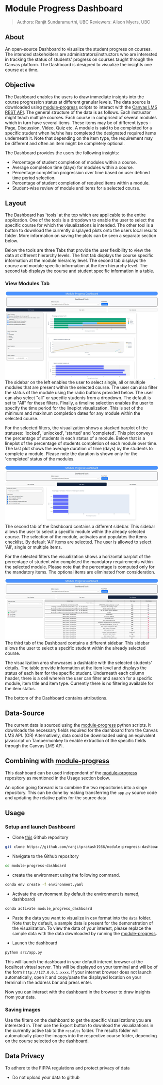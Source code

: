 # Module Progress Dashboard
>
> Authors: Ranjit Sundaramurthi, UBC
> Reviewers: Alison Myers, UBC

## About

An open-source Dashboard to visualize the student progress on courses. The intended stakeholders are administrators/instructors who are interested in tracking the status of students' progress on courses taught through the Canvas platform. The Dashboard is designed to visualize the insights one course at a time.

## Objective

The Dashboard enables the users to draw immediate insights into the course progression status at different granular levels. The data source is downloaded using [module-progress](https://github.com/saud-learning-services/module-progress) scripts to interact with the [Canvas LMS REST API](https://canvas.instructure.com/doc/api/index.html). The general structure of the data is as follows. Each instructor might teach multiple courses. Each course in comprised of several modules which in turn have several items. These items may be of different types - Page, Discussion, Video, Quiz etc. A module is said to be completed for a specific student when he/she has completed the designated required items underneath it. Note that depending on the item type, the requirement may be different and often an item might be completely optional.

The Dashboard provides the users the following insights:

* Percentage of student completion of modules within a course.
* Average completion time (days) for modules within a course.
* Percentage completion progression over time based on user defined time period selection.
* Percentage of student completion of required items within a module.
* Student-wise review of module and items for a selected course.

## Layout

The Dashboard has 'tools' at the top which are applicable to the entire application. One of the  tools is a dropdown to enable the user to select the specific course for which the visualizations is intended. The other tool is a button to download the currently displayed plots onto the users local results folder. More information on saving the plots can be seen a separate section below.  

Below the tools are three Tabs that provide the user flexibility to view the data at different hierarchy levels. The first tab displays the course specific information at the module hierarchy level. The second tab displays the course and module specific information at the item hierarchy level. The second tab displays the course and student specific information in a table.

### View Modules Tab
![Dashboard_tab1](/img/layout/view-modules-tab.jpg)
The sidebar on the left enables the user to select single, all or multiple modules that are present within the selected course. The user can also filter the status of the module using the radio buttons provided below. The user can also select "all" or specific students from a dropdown. The default is set to "All" for these filters. Finally, a timeline selection enables the user to specify the time period for the lineplot visualization. This is set of the minimum and maximum completion dates for any module within the selected course. 

For the selected filters, the visualization shows a stacked barplot of the statuses: 'locked', 'unlocked', 'started' and 'completed'. This plot conveys the percentage of students in each status of a module. Below that is a lineplot of the percentage of students completion of each module over time. The last plot shows the average duration of time (days) by the students to complete a module. Please note the duration is shown only for the 'completed' status of the modules.

![Dashboard_tab2](/img/layout/view-items-tab.jpg)
The second tab of the Dashboard contains a different sidebar. This sidebar allows the user to select a specific module within the already selected course. The selection of the module, activates and populates the items checklist. By default 'All' items are selected. The user is allowed to select 'All', single or multiple items.

For the selected filters the visualization shows a horizontal barplot of the percentage of student who completed the mandatory requirements within the selected module. Please note that the percentage is computed only for the mandatory items. The optional items are eliminated from consideration. 

![Dashboard_tab2](/img/layout/view-students-tab.jpg)
The third tab of the Dashboard contains a different sidebar. This sidebar allows the user to select a specific student within the already selected course.

The visualization area showcases a dashtable with the selected students' details. The table provide information at the Item level and displays the status of each item for the specific student. Underneath each column header, there is a cell wherein the user can filter and search for a specific module, item title and item type. Currently there is no filtering available for the item status.

The bottom of the Dashboard contains attributions.

## Data-Source

The current data is sourced using the [module-progress](https://github.com/saud-learning-services/module-progress) python scripts. It downloads the necessary fields required for the dashboard from the Canvas LMS API.
(OR)
Alternatively, data could be downloaded using an equivalent javascript on Tampermonkey to enable extraction of the specific fields through the Canvas LMS API.

## Combining with [module-progress](https://github.com/saud-learning-services/module-progress)

This dashboard can be used independent of the [module-progress](https://github.com/saud-learning-services/module-progress) repository as mentioned in the Usage section below.

An option going forward is to combine the two repositories into a singe repository. This can be done by making transferring the `app.py` source code and updating the relative paths for the source data.

## Usage

### Setup and launch Dashboard

* Clone [this](https://github.com/ranjitprakash1986/module-progress-dashboard) Github repository

```bash
git clone https://github.com/ranjitprakash1986/module-progress-dashboard.git
```

* Navigate to the Github repository

```bash
cd module-progress-dashboard
```

* create the environment using the following command.

```bash
conda env create -f environment.yaml
```

* Activate the environment (by default the environment is named, dashboard)

```bash
conda activate module_progress_dashboard
```

* Paste the data you want to visualize in csv format into the `data` folder.
Note that by default, a sample data is present for the demonstration of the visualization. To view the data of your interest, please replace the sample data with the data downloaded by running the [module-progress](https://github.com/saud-learning-services/module-progress).

* Launch the dashboard

```bash
python src/app.py
```

This will launch the dashboard in your default interent browser at the localhost virtual server. This will be displayed on your terminal and will be of the form `http://127.0.0.1.xxxx`. If your internet browser does not launch automatically, open it and copy/paste the displayed location on your terminal in the address bar and press enter.

Now you can interact with the dashboard in the browser to draw insights from your data.

### Saving images

Use the filters on the dashboard to get the specific visualizations you are interested in. Then use the Export button to download the visualizations in the currently active tab to the `results` folder. The results folder will automatically place the images into the respective course folder, depending on the course selected on the dashboard.

## Data Privacy

To adhere to the FIPPA regulations and protect privacy of data

* Do not upload your data to github
